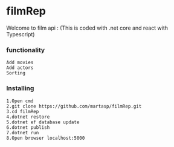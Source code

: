 # filmRep
Welcome to film api : (This is coded with .net core and react with Typescript)
### functionality
```
Add movies
Add actors
Sorting
```
### Installing
```
1.Open cmd
2.git clone https://github.com/martasp/filmRep.git
3.cd filmRep
4.dotnet restore
5.dotnet ef database update
6.dotnet publish
7.dotnet run 
8.Open browser localhost:5000
```
